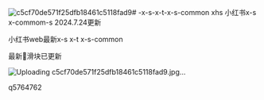 ![c5cf70de571f25dfb18461c5118fad9](https://github.com/user-attachments/assets/63210bdf-8de1-4d21-aef6-1a81f7e6475c)# -x-s-x-t-x-s-common
xhs  小红书x-s x-commom-s 2024.7.24更新

小红书web最新x-s x-t x-s-common

最新🍠滑块已更新

![Uploading c5cf70de571f25dfb18461c5118fad9.jpg…]()


q5764762
